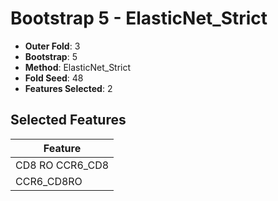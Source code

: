 # Bootstrap 5 - ElasticNet_Strict

- **Outer Fold**: 3
- **Bootstrap**: 5
- **Method**: ElasticNet_Strict
- **Fold Seed**: 48
- **Features Selected**: 2

## Selected Features

| Feature |
|---------|
| CD8 RO CCR6_CD8 |
| CCR6_CD8RO |
